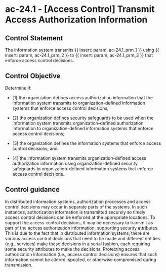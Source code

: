 # ac-24.1 - \[Access Control\] Transmit Access Authorization Information

## Control Statement

The information system transmits {{ insert: param, ac-24.1_prm_1 }} using {{ insert: param, ac-24.1_prm_2 }} to {{ insert: param, ac-24.1_prm_3 }} that enforce access control decisions.

## Control Objective

Determine if:

- \[1\] the organization defines access authorization information that the information system transmits to organization-defined information systems that enforce access control decisions;

- \[2\] the organization defines security safeguards to be used when the information system transmits organization-defined authorization information to organization-defined information systems that enforce access control decisions;

- \[3\] the organization defines the information systems that enforce access control decisions; and

- \[4\] the information system transmits organization-defined access authorization information using organization-defined security safeguards to organization-defined information systems that enforce access control decisions.

## Control guidance

In distributed information systems, authorization processes and access control decisions may occur in separate parts of the systems. In such instances, authorization information is transmitted securely so timely access control decisions can be enforced at the appropriate locations. To support the access control decisions, it may be necessary to transmit as part of the access authorization information, supporting security attributes. This is due to the fact that in distributed information systems, there are various access control decisions that need to be made and different entities (e.g., services) make these decisions in a serial fashion, each requiring some security attributes to make the decisions. Protecting access authorization information (i.e., access control decisions) ensures that such information cannot be altered, spoofed, or otherwise compromised during transmission.
